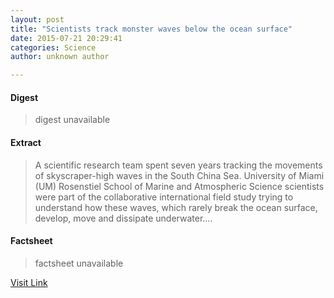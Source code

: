 ```yaml
---
layout: post
title: "Scientists track monster waves below the ocean surface"
date: 2015-07-21 20:29:41
categories: Science
author: unknown author

---
```



#### Digest
>digest unavailable

#### Extract
>A scientific research team spent seven years tracking the movements of skyscraper-high waves in the South China Sea. University of Miami (UM) Rosenstiel School of Marine and Atmospheric Science scientists were part of the collaborative international field study trying to understand how these waves, which rarely break the ocean surface, develop, move and dissipate underwater....

#### Factsheet
>factsheet unavailable

[Visit Link](http://phys.org/news/2015-07-scientists-track-monster-ocean-surface.html)


